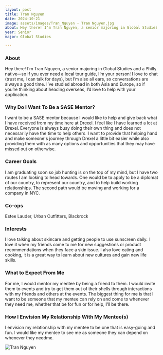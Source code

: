 ```yaml
---
layout: post
title: Tran Nguyen 
date: 2024-10-21
image: assets/images/Tran_Nguyen - Tran Nguyen.jpg
about: Hey there! I’m Tran Nguyen, a senior majoring in Global Studies and a Philly native—so if you ever need a local tour guide, I’m your person! I love to chat (trust me, I can talk for days), but I’m also all ears, so conversations are always a good time. I’ve studied abroad in both Asia and Europe, so if you’re thinking about heading overseas, I’d love to help with your application. 
year: Senior
major: Global Studies

---
```


### About

Hey there! I’m Tran Nguyen, a senior majoring in Global Studies and a Philly native—so if you ever need a local tour guide, I’m your person! I love to chat (trust me, I can talk for days), but I’m also all ears, so conversations are always a good time. I’ve studied abroad in both Asia and Europe, so if you’re thinking about heading overseas, I’d love to help with your application. 

### Why Do I Want To Be a SASE Mentor?

I want to be a SASE mentor because I would like to help and give back what I have received from my time here at Drexel. I feel like I have learned a lot at Drexel. Everyone is always busy doing their own thing and does not necessarily have the time to help others. I want to provide that helping hand and make someone's journey through Drexel a little bit easier while also providing them with as many options and opportunities that they may have missed out on otherwise. 

### Career Goals

I am graduating soon so job hunting is on the top of my mind, but I have two routes I am looking to head towards. One would be to apply to be a diplomat of our country, to represent our country, and to help build working relationships. The second path would be moving and working for a company in NYC.

### Co-ops

Estee Lauder, Urban Outfitters, Blackrock

### Interests

I love talking about skincare and getting people to use sunscreen daily. I love it when my friends come to me for new suggestions or product recommendations when they face a skin issue. I also love eating and cooking, it is a great way to learn about new cultures and gain new life skills. 

### What to Expect From Me

For me, I would mentor my mentee by being a friend to them. I would invite them to events and try to get them out of their shells through interactions with my friends and others at the events. The biggest thing for me is that I want to be someone that my mentee can rely on and come to whenever they need me, whether that be for fun or for help, I'll be there. 

### How I Envision My Relationship With My Mentee(s) 

I envision my relationship with my mentee to be one that is easy-going and fun. I would like my mentee to see me as someone they can depend on whenever they needme.

<div class="text-center my-5">
    <img src="https://sase-drexel.github.io/mentorship-2024/assets/images/Tran_Nguyen - Tran Nguyen.jpg" alt="Tran Nguyen" class="rounded post-img" />
</div>
